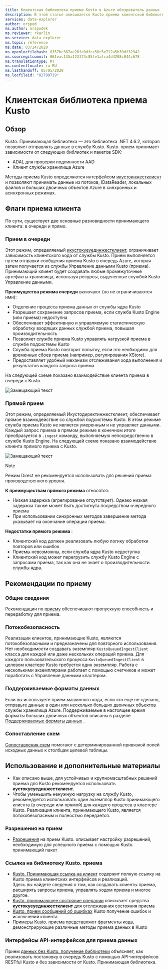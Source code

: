 ```yaml
---
title: Клиентская библиотека приема Kusto в Azure обозреватель данных | Документация Майкрософт
description: В этой статье описывается Kusto приема клиентской библиотеки в Azure обозреватель данных.
services: data-explorer
author: orspod
ms.author: orspodek
ms.reviewer: rkarlin
ms.service: data-explorer
ms.topic: reference
ms.date: 03/24/2020
ms.openlocfilehash: 8357bc387ae26fc0dfcc50c5e712a5b39df32942
ms.sourcegitcommit: 061eac135a123174c85fe1afca4d4208c044c678
ms.translationtype: MT
ms.contentlocale: ru-RU
ms.lasthandoff: 05/05/2020
ms.locfileid: "82799719"
---
```

# <a name="kusto-ingest-client-library"></a>Клиентская библиотека приема Kusto

## <a name="overview"></a>Обзор
Kusto. Принимающая библиотека — это библиотека .NET 4.6.2, которая позволяет отправлять данные в службу Kusto.
Kusto. прием принимает зависимости от следующих библиотек и пакетов SDK:

* ADAL для проверки подлинности AAD
* Клиент службы хранилища Azure

Методы приема Kusto определяются интерфейсом [икустоинжестклиент](kusto-ingest-client-reference.md#interface-ikustoingestclient) и позволяют принимать данные из потоков, IDataReader, локальных файлов и больших двоичных объектов Azure в синхронных и асинхронных режимах.

## <a name="ingest-client-flavors"></a>Флаги приема клиента
По сути, существует две основные разновидности принимающего клиента: в очереди и прямо.

### <a name="queued-ingestion"></a>Прием в очереди
Этот режим, определяемый [икустокуеуединжестклиент](kusto-ingest-client-reference.md#interface-ikustoqueuedingestclient), ограничивает зависимость клиентского кода от службы Kusto. Прием выполняется путем отправки сообщения приема Kusto в очередь Azure, которая затем получается из службы Управление данными Kusto (приема). Принимающий клиент будет создавать любые промежуточные артефакты хранилища, используя ресурсы, выделенные службой Kusto Управление данными.

**Преимущества режима очереди** включают (но не ограничиваются ими):

* Отделение процесса приема данных от службы ядра Kusto
* Разрешает сохранение запросов приема, если служба Kusto Engine (или приема) недоступна
* Обеспечивает эффективную и управляемую статистическую обработку входящих данных службой приема, повышая производительность
* Позволяет службе приема Kusto управлять нагрузкой приема в службе подсистемы Kusto
* Служба приема Kusto повторит попытку, если это необходимо для временных сбоев приема (например, регулирования XStore).
* Предоставляет удобный механизм отслеживания хода выполнения и результатов каждого запроса приема.

На следующей схеме показано взаимодействие клиента приема в очереди с Kusto.

![Замещающий текст](../images/queued-ingest.jpg "приема в очереди")

### <a name="direct-ingestion"></a>Прямой прием
Этот режим, определяемый Икустодиректинжестклиент, обеспечивает прямое взаимодействие со службой подсистемы Kusto. В этом режиме служба приема Kusto не является умеренным и не управляет данными. Каждый запрос приема в прямом режиме в конечном итоге преобразуется в `.ingest` команду, выполняемую непосредственно в службе Kusto Engine.
На следующей схеме показано взаимодействие клиента прямого приема с Kusto.

![Замещающий текст](../images/direct-ingest.jpg "прямой прием")

> [!NOTE]
> Режим Direct не рекомендуется использовать для решений приема производственного уровня.

**К преимуществам прямого режима** относятся:

* Низкая задержка (агрегирование отсутствует). Однако низкая задержка также может быть достигнута посредством очередного приема
* При использовании синхронных методов завершение метода указывает на окончание операции приема.

**Недостатки прямого режима** :

* Клиентский код должен реализовать любую логику обработки повторов или ошибок
* Приемы невозможны, если служба ядра Kusto недоступна
* Клиентский код может перегрузить службу Kusto Engine с запросами приема, так как она не знает о производительности службы ядра.

## <a name="ingestion-best-practices"></a>Рекомендации по приему

### <a name="general"></a>Общие сведения
Рекомендации по [приему](kusto-ingest-best-practices.md) обеспечивают пропускную способность и переработку для приема.

### <a name="thread-safety"></a>Потокобезопасность
Реализации клиентов, принимающие Kusto, являются потокобезопасными и предназначены для повторного использования. Нет необходимости создавать экземпляр `KustoQueuedIngestClient` класса для каждой или даже нескольких операций приема. Для каждого пользовательского процесса `KustoQueuedIngestClient` в целевом кластере Kusto требуется один экземпляр. Работа с несколькими экземплярами работает с помощью счетчиков и может поработать с Управление данными кластером.

### <a name="supported-data-formats"></a>Поддерживаемые форматы данных
Если вы используете прием машинного кода, если это еще не сделано, отправьте данные в один или несколько больших двоичных объектов службы хранилища Azure. Поддерживаемые в настоящее время форматы больших двоичных объектов описаны в разделе [Поддерживаемые форматы данных](https://docs.microsoft.com/azure/data-explorer/ingestion-supported-formats) .

### <a name="schema-mapping"></a>Сопоставление схем
[Сопоставления схем](../../management/mappings.md) помогают с детерминированной привязкой полей исходных данных к столбцам целевой таблицы.

## <a name="usage-and-further-reading"></a>Использование и дополнительные материалы

* Как описано выше, для устойчивых и крупномасштабных решений приема для Kusto рекомендуется использовать **кустокуеуединжестклиент**.
* Чтобы уменьшить ненужную нагрузку на службу Kusto, рекомендуется использовать один экземпляр Kusto принимающего клиента (в очереди или прямой) для каждого процесса в кластере Kusto. Реализация клиента, принимающего Kusto, является потокобезопасным и полностью передается.

### <a name="ingestion-permissions"></a>Разрешения на прием
* [Разрешения](kusto-ingest-client-permissions.md) на прием Kusto. описывает настройку разрешений, необходимую для успешного приема с помощью Kusto. принимающий пакет

### <a name="kustoingest-library-reference"></a>Ссылка на библиотеку Kusto. приема
* [Kusto. Принимающая ссылка на клиент](kusto-ingest-client-reference.md) содержит полную ссылку на Kusto приема клиентских интерфейсов и реализаций.<BR>Здесь вы найдете сведения о том, как создавать клиенты приема, расширять запросы приема, управлять ходом приема и многое другое.
* [Kusto. принимающее состояние операции](kusto-ingest-client-status.md) описывает средства **кустокуеуединжестклиент** для отслеживания состояния приема
* [Kusto. прием сообщений об ошибках](kusto-ingest-client-errors.md) Kusto получение ошибок и исключений клиента
* [Примеры Kusto. приема](kusto-ingest-client-examples.md) представляют фрагменты кода, демонстрирующие различные методы приема данных в Kusto

### <a name="data-ingestion-rest-apis"></a>Интерфейсы API-интерфейсов для приема данных
Прием [данных без Kusto. получение библиотеки](kusto-ingest-client-rest.md) объясняет, как реализовать постановку в очередь Kusto с помощью API-интерфейсов RESTful Kusto и без зависимости от Kusto. Принимающая библиотека.

